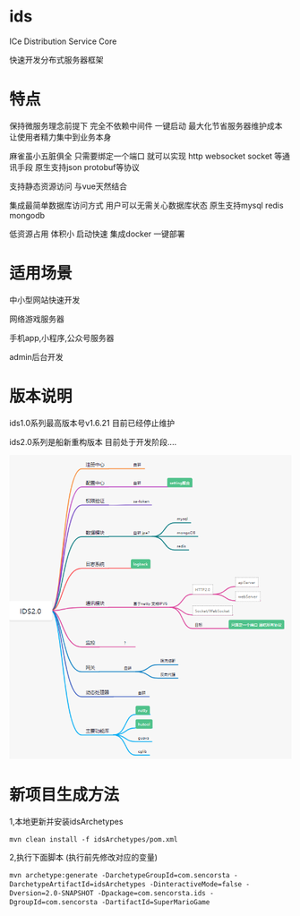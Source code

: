 # ids
ICe Distribution Service Core

快速开发分布式服务器框架 

# 特点
保持微服务理念前提下 完全不依赖中间件 一键启动 最大化节省服务器维护成本 让使用者精力集中到业务本身

麻雀虽小五脏俱全 只需要绑定一个端口 就可以实现 http websocket socket 等通讯手段 原生支持json protobuf等协议

支持静态资源访问 与vue天然结合

集成最简单数据库访问方式 用户可以无需关心数据库状态 原生支持mysql redis mongodb

低资源占用 体积小 启动快速 集成docker 一键部署
# 适用场景
中小型网站快速开发

网络游戏服务器

手机app,小程序,公众号服务器

admin后台开发

# 版本说明
ids1.0系列最高版本号v1.6.21 目前已经停止维护

ids2.0系列是船新重构版本 目前处于开发阶段....
  
![image](https://github.com/icesovereign/ids/blob/main/mind.png)

# 新项目生成方法
1,本地更新并安装idsArchetypes
```shell
mvn clean install -f idsArchetypes/pom.xml
```
2,执行下面脚本 (执行前先修改对应的变量)
```shell
mvn archetype:generate -DarchetypeGroupId=com.sencorsta -DarchetypeArtifactId=idsArchetypes -DinteractiveMode=false -Dversion=2.0-SNAPSHOT -Dpackage=com.sencorsta.ids -DgroupId=com.sencorsta -DartifactId=SuperMarioGame
```
